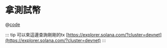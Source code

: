 # 拿測試幣

@[code](@/tour/request-airdrop/main.ts)

::: tip
可以來這邊查詢剛剛的tx [https://explorer.solana.com/?cluster=devnet](https://explorer.solana.com/?cluster=devnet)
:::